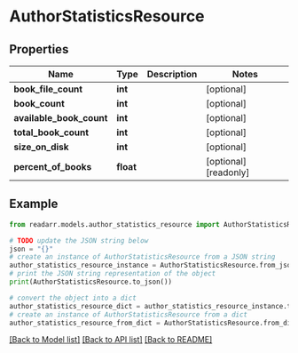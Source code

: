 # AuthorStatisticsResource


## Properties

Name | Type | Description | Notes
------------ | ------------- | ------------- | -------------
**book_file_count** | **int** |  | [optional] 
**book_count** | **int** |  | [optional] 
**available_book_count** | **int** |  | [optional] 
**total_book_count** | **int** |  | [optional] 
**size_on_disk** | **int** |  | [optional] 
**percent_of_books** | **float** |  | [optional] [readonly] 

## Example

```python
from readarr.models.author_statistics_resource import AuthorStatisticsResource

# TODO update the JSON string below
json = "{}"
# create an instance of AuthorStatisticsResource from a JSON string
author_statistics_resource_instance = AuthorStatisticsResource.from_json(json)
# print the JSON string representation of the object
print(AuthorStatisticsResource.to_json())

# convert the object into a dict
author_statistics_resource_dict = author_statistics_resource_instance.to_dict()
# create an instance of AuthorStatisticsResource from a dict
author_statistics_resource_from_dict = AuthorStatisticsResource.from_dict(author_statistics_resource_dict)
```
[[Back to Model list]](../README.md#documentation-for-models) [[Back to API list]](../README.md#documentation-for-api-endpoints) [[Back to README]](../README.md)


